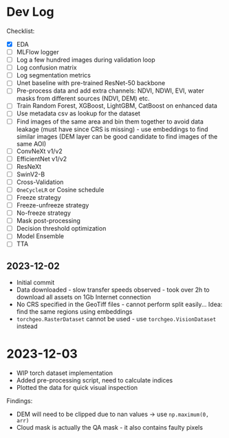 # Dev Log

Checklist:

- [x] EDA
- [ ] MLFlow logger
- [ ] Log a few hundred images during validation loop
- [ ] Log confusion matrix
- [ ] Log segmentation metrics
- [ ] Unet baseline with pre-trained ResNet-50 backbone
- [ ] Pre-process data and add extra channels: NDVI, NDWI, EVI, water masks from different sources (NDVI, DEM) etc.
- [ ] Train Random Forest, XGBoost, LightGBM, CatBoost on enhanced data
- [ ] Use metadata csv as lookup for the dataset
- [ ] Find images of the same area and bin them together to avoid data leakage (must have since CRS is missing) - use
embeddings to find similar images (DEM layer can be good candidate to find images of the same AOI)
- [ ] ConvNeXt v1/v2
- [ ] EfficientNet v1/v2
- [ ] ResNeXt
- [ ] SwinV2-B
- [ ] Cross-Validation
- [ ] `OneCycleLR` or Cosine schedule
- [ ] Freeze strategy
- [ ] Freeze-unfreeze strategy
- [ ] No-freeze strategy
- [ ] Mask post-processing
- [ ] Decision threshold optimization
- [ ] Model Ensemble
- [ ] TTA

## 2023-12-02

* Initial commit
* Data downloaded - slow transfer speeds observed - took over 2h to download all assets on 1Gb Internet connection
* No CRS specified in the GeoTiff files - cannot perform split easily... Idea: find the same regions using embeddings
* `torchgeo.RasterDataset` cannot be used - use `torchgeo.VisionDataset` instead

# 2023-12-03

* WIP torch dataset implementation
* Added pre-processing script, need to calculate indices
* Plotted the data for quick visual inspection

Findings:
* DEM will need to be clipped due to nan values -> use `np.maximum(0, arr)`
* Cloud mask is actually the QA mask - it also contains faulty pixels

